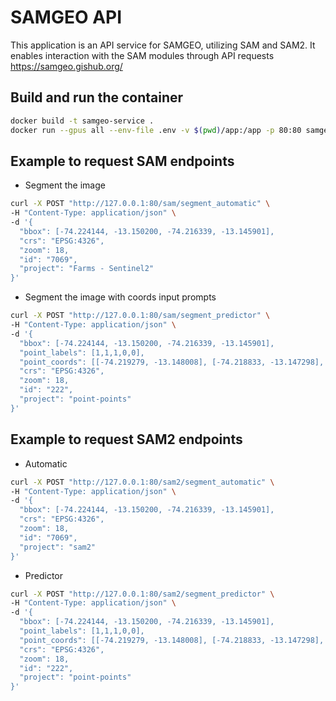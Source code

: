 # SAMGEO API

This application is an API service for SAMGEO, utilizing SAM and SAM2. It enables interaction with the SAM modules through API requests  https://samgeo.gishub.org/

## Build and run the container

```sh
docker build -t samgeo-service .
docker run --gpus all --env-file .env -v $(pwd)/app:/app -p 80:80 samgeo-service
```


## Example to request SAM endpoints

- Segment the image


```sh
curl -X POST "http://127.0.0.1:80/sam/segment_automatic" \
-H "Content-Type: application/json" \
-d '{
  "bbox": [-74.224144, -13.150200, -74.216339, -13.145901],
  "crs": "EPSG:4326",
  "zoom": 18,
  "id": "7069",
  "project": "Farms - Sentinel2"
}'
```

- Segment the image with coords input prompts

```sh
curl -X POST "http://127.0.0.1:80/sam/segment_predictor" \
-H "Content-Type: application/json" \
-d '{
  "bbox": [-74.224144, -13.150200, -74.216339, -13.145901],
  "point_labels": [1,1,1,0,0],
  "point_coords": [[-74.219279, -13.148008], [-74.218833, -13.147298], [-74.219690, -13.147226], [-74.219716, -13.147771], [-74.218953, -13.148197]],
  "crs": "EPSG:4326",
  "zoom": 18,
  "id": "222",
  "project": "point-points"
}'
```


## Example to request SAM2 endpoints

- Automatic


```sh
curl -X POST "http://127.0.0.1:80/sam2/segment_automatic" \
-H "Content-Type: application/json" \
-d '{
  "bbox": [-74.224144, -13.150200, -74.216339, -13.145901],
  "crs": "EPSG:4326",
  "zoom": 18,
  "id": "7069",
  "project": "sam2"
}'
```


- Predictor


```sh
curl -X POST "http://127.0.0.1:80/sam2/segment_predictor" \
-H "Content-Type: application/json" \
-d '{
  "bbox": [-74.224144, -13.150200, -74.216339, -13.145901],
  "point_labels": [1,1,1,0,0],
  "point_coords": [[-74.219279, -13.148008], [-74.218833, -13.147298], [-74.219690, -13.147226], [-74.219716, -13.147771], [-74.218953, -13.148197]],
  "crs": "EPSG:4326",
  "zoom": 18,
  "id": "222",
  "project": "point-points"
}'
```